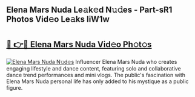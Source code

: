 ## Elena Mars Nuda Le𝚊k𝚎d N𝚞𝚍es - Part-sR1 Photos Vid𝚎o Le𝚊ks IiW1w

# <h2><a href="http://fbg5h5e.evod.top/?m=Elena+Mars+Nuda">🔗 👉🔴 Elena Mars Nuda Vid𝚎o Ph𝚘t𝚘s</a></h2>

[![Elena Mars Nuda N𝚞d𝚎s](https://i.imgur.com/8V9OHl7.gif)](http://fbg5h5e.evod.top/?m=Elena+Mars+Nuda)
Influencer Elena Mars Nuda who creates engaging lifestyle and dance content, featuring solo and collaborative dance trend performances and mini vlogs. The public's fascination with Elena Mars Nuda personal life has only added to his mystique as a public figure. 
